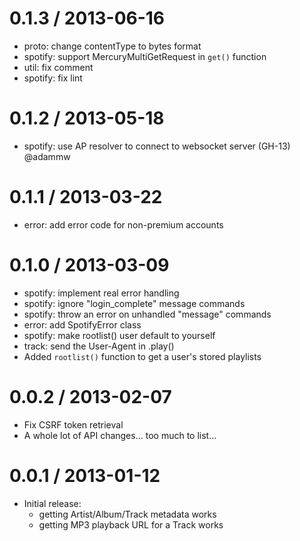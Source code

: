 0.1.3 / 2013-06-16
==================

 * proto: change contentType to bytes format
 * spotify: support MercuryMultiGetRequest in `get()` function
 * util: fix comment
 * spotify: fix lint

0.1.2 / 2013-05-18
==================

 * spotify: use AP resolver to connect to websocket server (GH-13) @adammw

0.1.1 / 2013-03-22
==================

 * error: add error code for non-premium accounts

0.1.0 / 2013-03-09
==================

 * spotify: implement real error handling
 * spotify: ignore "login_complete" message commands
 * spotify: throw an error on unhandled "message" commands
 * error: add SpotifyError class
 * spotify: make rootlist() user default to yourself
 * track: send the User-Agent in .play()
 * Added `rootlist()` function to get a user's stored playlists

0.0.2 / 2013-02-07
==================

 * Fix CSRF token retrieval
 * A whole lot of API changes... too much to list...

0.0.1 / 2013-01-12
==================

 * Initial release:
   * getting Artist/Album/Track metadata works
   * getting MP3 playback URL for a Track works

